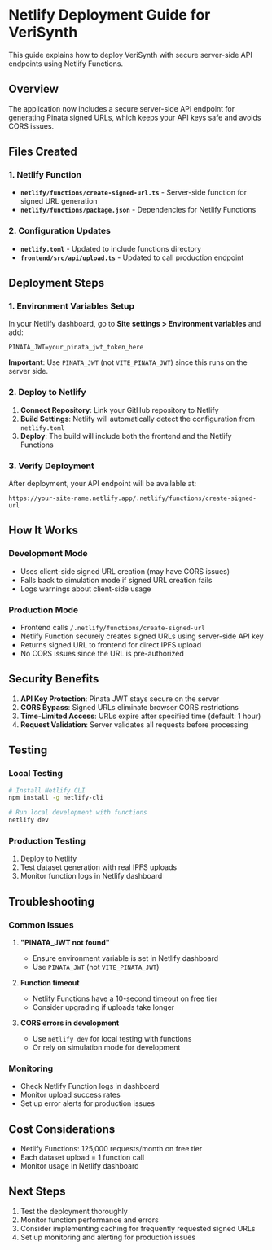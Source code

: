 # Netlify Deployment Guide for VeriSynth

This guide explains how to deploy VeriSynth with secure server-side API endpoints using Netlify Functions.

## Overview

The application now includes a secure server-side API endpoint for generating Pinata signed URLs, which keeps your API keys safe and avoids CORS issues.

## Files Created

### 1. Netlify Function
- **`netlify/functions/create-signed-url.ts`** - Server-side function for signed URL generation
- **`netlify/functions/package.json`** - Dependencies for Netlify Functions

### 2. Configuration Updates
- **`netlify.toml`** - Updated to include functions directory
- **`frontend/src/api/upload.ts`** - Updated to call production endpoint

## Deployment Steps

### 1. Environment Variables Setup

In your Netlify dashboard, go to **Site settings > Environment variables** and add:

```
PINATA_JWT=your_pinata_jwt_token_here
```

**Important**: Use `PINATA_JWT` (not `VITE_PINATA_JWT`) since this runs on the server side.

### 2. Deploy to Netlify

1. **Connect Repository**: Link your GitHub repository to Netlify
2. **Build Settings**: Netlify will automatically detect the configuration from `netlify.toml`
3. **Deploy**: The build will include both the frontend and the Netlify Functions

### 3. Verify Deployment

After deployment, your API endpoint will be available at:
```
https://your-site-name.netlify.app/.netlify/functions/create-signed-url
```

## How It Works

### Development Mode
- Uses client-side signed URL creation (may have CORS issues)
- Falls back to simulation mode if signed URL creation fails
- Logs warnings about client-side usage

### Production Mode
- Frontend calls `/.netlify/functions/create-signed-url`
- Netlify Function securely creates signed URLs using server-side API key
- Returns signed URL to frontend for direct IPFS upload
- No CORS issues since the URL is pre-authorized

## Security Benefits

1. **API Key Protection**: Pinata JWT stays secure on the server
2. **CORS Bypass**: Signed URLs eliminate browser CORS restrictions
3. **Time-Limited Access**: URLs expire after specified time (default: 1 hour)
4. **Request Validation**: Server validates all requests before processing

## Testing

### Local Testing
```bash
# Install Netlify CLI
npm install -g netlify-cli

# Run local development with functions
netlify dev
```

### Production Testing
1. Deploy to Netlify
2. Test dataset generation with real IPFS uploads
3. Monitor function logs in Netlify dashboard

## Troubleshooting

### Common Issues

1. **"PINATA_JWT not found"**
   - Ensure environment variable is set in Netlify dashboard
   - Use `PINATA_JWT` (not `VITE_PINATA_JWT`)

2. **Function timeout**
   - Netlify Functions have a 10-second timeout on free tier
   - Consider upgrading if uploads take longer

3. **CORS errors in development**
   - Use `netlify dev` for local testing with functions
   - Or rely on simulation mode for development

### Monitoring

- Check Netlify Function logs in dashboard
- Monitor upload success rates
- Set up error alerts for production issues

## Cost Considerations

- Netlify Functions: 125,000 requests/month on free tier
- Each dataset upload = 1 function call
- Monitor usage in Netlify dashboard

## Next Steps

1. Test the deployment thoroughly
2. Monitor function performance and errors
3. Consider implementing caching for frequently requested signed URLs
4. Set up monitoring and alerting for production issues